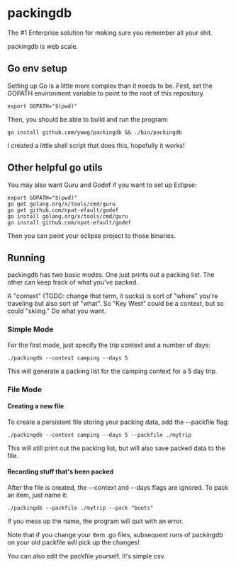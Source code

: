 # packingdb

The #1 Enterprise solution for making sure you remember all your shit.

packingdb is web scale.

## Go env setup

Setting up Go is a little more complex than it needs to be.  First, set the GOPATH environment
variable to point to the root of this repository.

```shell
export GOPATH="$(pwd)"
```

Then, you should be able to build and run the program:

```shell
go install github.com/ywwg/packingdb && ./bin/packingdb
```

I created a little shell script that does this, hopefully it works!

## Other helpful go utils

You may also want Guru and Godef if you want to set up Eclipse:

```shell
export GOPATH="$(pwd)"
go get golang.org/x/tools/cmd/guru
go get github.com/npat-efault/godef
go install golang.org/x/tools/cmd/guru
go install github.com/npat-efault/godef
```

Then you can point your eclipse project to those binaries.

## Running

packingdb has two basic modes.  One just prints out a packing list.  The other can keep track of
what you've packed.

A "context" (TODO: change that term, it sucks) is sort of "where" you're traveling but also sort
of "what".  So "Key West" could be a context, but so could "skiing."  Do what you want.

### Simple Mode

For the first mode, just specify the trip context and a number of days:

```shell
./packingdb --context camping --days 5
```

This will generate a packing list for the camping context for a 5 day trip.

### File Mode


#### Creating a new file

To create a persistent file storing your packing data, add the --packfile flag:

```shell
./packingdb --context camping --days 5 --packfile ./mytrip
```

This will still print out the packing list, but will also save packed data to the file.

#### Recording stuff that's been packed

After the file is created, the --context and --days flags are ignored.  To pack an item, just name
it:

```shell
./packingdb --packfile ./mytrip --pack "boots"
```

If you mess up the name, the program will quit with an error.

Note that if you change your item .go files, subsequent runs of packingdb on your old packfile
*will* pick up the changes!

You can also edit the packfile yourself.  It's simple csv.
